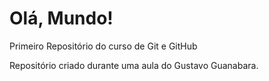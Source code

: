# Olá, Mundo!
 Primeiro Repositório do curso de Git e GitHub

Repositório criado durante uma aula do Gustavo Guanabara.
